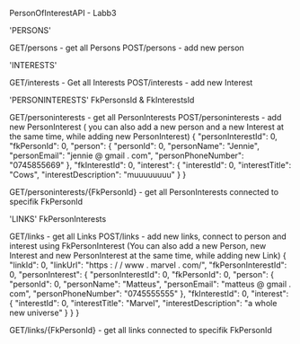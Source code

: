 PersonOfInterestAPI - Labb3


'PERSONS'

GET/persons - get all Persons
POST/persons - add new person


'INTERESTS'

GET/interests - Get all Interests
POST/interests - add new Interest


'PERSONINTERESTS'
FkPersonsId & FkInterestsId


GET/personinterests - get all PersonInterests
POST/personinterests - add new PersonInterest 
( you can also add a new person and a new Interest at the same time, while adding new PersonInterest)
{
  "personInterestId": 0,
  "fkPersonId": 0,
  "person": {
    "personId": 0,
    "personName": "Jennie",
    "personEmail": "jennie @ gmail . com",
    "personPhoneNumber": "0745855669"
  },
  "fkInterestId": 0,
  "interest": {
    "interestId": 0,
    "interestTitle": "Cows",
    "interestDescription": "muuuuuuuu"
  }
}

GET/personinterests/{FkPersonId} - get all PersonInterests connected to specifik FkPersonId


'LINKS'
FkPersonInterests

GET/links - get all Links
POST/links - add new links, connect to person and interest using FkPersonInterest
(You can also add a new Person, new Interest and new PersonInterest at the same time, while adding new Link)
{
  "linkId": 0,
  "linkUrl": "https  : / / www . marvel . com/",
  "fkPersonInterestId": 0,
  "personInterest": {
    "personInterestId": 0,
    "fkPersonId": 0,
    "person": {
      "personId": 0,
      "personName": "Matteus",
      "personEmail": "matteus @ gmail . com",
      "personPhoneNumber": "0745555555"
    },
    "fkInterestId": 0,
    "interest": {
      "interestId": 0,
      "interestTitle": "Marvel",
      "interestDescription": "a whole new universe"
    }
  }
}


GET/links/{FkPersonId} - get all links connected to specifik FkPersonId
